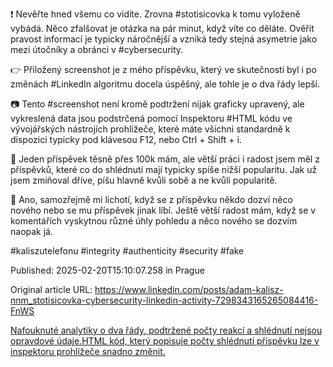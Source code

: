 ❗ Nevěřte hned všemu co vidíte. Zrovna #stotisicovka k tomu vyloženě vybádá. Něco zfalšovat je otázka na pár minut, když víte co děláte. Ověřit pravost informací je typicky náročnější a vzniká tedy stejná asymetrie jako mezi útočníky a obránci v #cybersecurity.


👉 Přiložený screenshot je z mého příspěvku, který ve skutečnosti byl i po změnách #LinkedIn algoritmu docela úspěšný, ale tohle je o dva řády lepší.


📷 Tento #screenshot není kromě podtržení nijak graficky upravený, ale vykreslená data jsou podstrčená pomocí Inspektoru #HTML kódu ve vývojářských nástrojích prohlížeče, které máte všichni standardně k dispozici typicky pod klávesou F12, nebo Ctrl + Shift + i.


🎉 Jeden příspěvek těsně přes 100k mám, ale větší práci i radost jsem měl z příspěvků, které co do shlédnutí mají typicky spíše nižší popularitu. Jak už jsem zmiňoval dříve, píšu hlavně kvůli sobě a ne kvůli popularitě.


🙏 Ano, samozřejmě mi lichotí, když se z příspěvku někdo dozví něco nového nebo se mu příspěvek jinak líbí. Ještě větší radost mám, když se v komentářích vyskytnou různé úhly pohledu a něco nového se dozvím naopak já.


#kaliszutelefonu #integrity #authenticity #security #fake


Published: 2025-02-20T15:10:07.258 in Prague

Original article URL: https://www.linkedin.com/posts/adam-kalisz-nnm_stotisicovka-cybersecurity-linkedin-activity-7298343165265084416-FnWS

[Nafouknuté analytiky o dva řády, podtržené počty reakcí a shlédnutí nejsou opravdové údaje.](./media/changed-post-analytics.png)[HTML kód, který popisuje počty shlédnutí příspěvku lze v inspektoru prohlížeče snadno změnit.](./media/change-in-html-inspector.png)